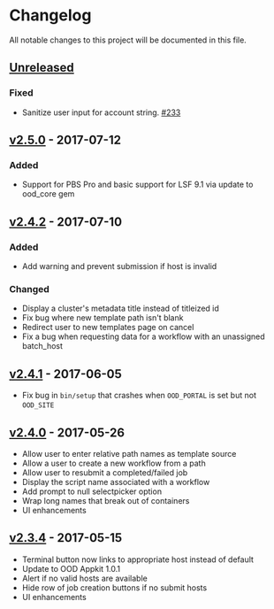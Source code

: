 # Changelog
All notable changes to this project will be documented in this file.

## [Unreleased]

### Fixed

- Sanitize user input for account string.
  [#233](https://github.com/OSC/ood-myjobs/issues/233)

## [v2.5.0] - 2017-07-12

### Added

- Support for PBS Pro and basic support for LSF 9.1 via update to ood_core gem

## [v2.4.2] - 2017-07-10

### Added

- Add warning and prevent submission if host is invalid

### Changed

- Display a cluster's metadata title instead of titleized id
- Fix bug where new template path isn't blank
- Redirect user to new templates page on cancel
- Fix a bug when requesting data for a workflow with an unassigned batch_host

## [v2.4.1] - 2017-06-05

- Fix bug in `bin/setup` that crashes when `OOD_PORTAL` is set but not
  `OOD_SITE`

## [v2.4.0] - 2017-05-26

- Allow user to enter relative path names as template source
- Allow a user to create a new workflow from a path
- Allow user to resubmit a completed/failed job
- Display the script name associated with a workflow
- Add prompt to null selectpicker option
- Wrap long names that break out of containers
- UI enhancements

## [v2.3.4] - 2017-05-15

- Terminal button now links to appropriate host instead of default
- Update to OOD Appkit 1.0.1
- Alert if no valid hosts are available
- Hide row of job creation buttons if no submit hosts
- UI enhancements


[Unreleased]: https://github.com/OSC/ood-myjobs/compare/v2.5.0...HEAD
[v2.5.0]: https://github.com/OSC/ood-myjobs/compare/v2.4.2...v2.5.0
[v2.4.2]: https://github.com/OSC/ood-myjobs/compare/v2.4.1...v2.4.2
[v2.4.1]: https://github.com/OSC/ood-myjobs/compare/v2.4.0...v2.4.1
[v2.4.0]: https://github.com/OSC/ood-myjobs/compare/v2.3.4...v2.4.0
[v2.3.4]: https://github.com/OSC/ood-myjobs/compare/v1.0.0...v2.3.4
